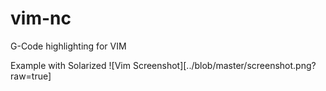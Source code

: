 vim-nc
======

G-Code highlighting for VIM

Example with Solarized
![Vim Screenshot][../blob/master/screenshot.png?raw=true]

